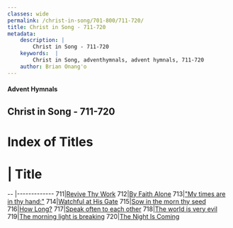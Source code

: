 ```yaml
---
classes: wide
permalink: /christ-in-song/701-800/711-720/
title: Christ in Song - 711-720
metadata:
    description: |
        Christ in Song - 711-720
    keywords:  |
        Christ in Song, adventhymnals, advent hymnals, 711-720
    author: Brian Onang'o
---
```


#### Advent Hymnals
## Christ in Song - 711-720

# Index of Titles
# | Title                        
-- |-------------
711|[Revive Thy Work](/christ-in-song/701-800/711-720/Revive-Thy-Work)
712|[By Faith Alone](/christ-in-song/701-800/711-720/By-Faith-Alone)
713|["My times are in thy hand:"](/christ-in-song/701-800/711-720/"My-times-are-in-thy-hand:")
714|[Watchful at His Gate](/christ-in-song/701-800/711-720/Watchful-at-His-Gate)
715|[Sow in the morn thy seed](/christ-in-song/701-800/711-720/Sow-in-the-morn-thy-seed)
716|[How Long?](/christ-in-song/701-800/711-720/How-Long)
717|[Speak often to each other](/christ-in-song/701-800/711-720/Speak-often-to-each-other)
718|[The world is very evil](/christ-in-song/701-800/711-720/The-world-is-very-evil)
719|[The morning light is breaking](/christ-in-song/701-800/711-720/The-morning-light-is-breaking)
720|[The Night Is Coming](/christ-in-song/701-800/711-720/The-Night-Is-Coming)